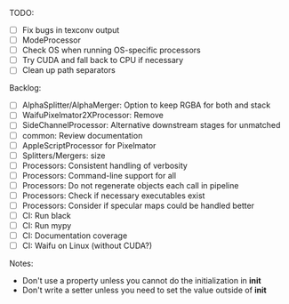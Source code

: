 TODO:
- [ ] Fix bugs in texconv output
- [ ] ModeProcessor
- [ ] Check OS when running OS-specific processors
- [ ] Try CUDA and fall back to CPU if necessary
- [ ] Clean up path separators

Backlog:
- [ ] AlphaSplitter/AlphaMerger: Option to keep RGBA for both and stack
- [ ] WaifuPixelmator2XProcessor: Remove
- [ ] SideChannelProcessor: Alternative downstream stages for unmatched
- [ ] common: Review documentation
- [ ] AppleScriptProcessor for Pixelmator
- [ ] Splitters/Mergers: size
- [ ] Processors: Consistent handling of verbosity
- [ ] Processors: Command-line support for all
- [ ] Processors: Do not regenerate objects each call in pipeline
- [ ] Processors: Check if necessary executables exist
- [ ] Processors: Consider if specular maps could be handled better
- [ ] CI: Run black
- [ ] CI: Run mypy
- [ ] CI: Documentation coverage
- [ ] CI: Waifu on Linux (without CUDA?)

Notes:
- Don't use a property unless you cannot do the initialization in __init__
- Don't write a setter unless you need to set the value outside of __init__

